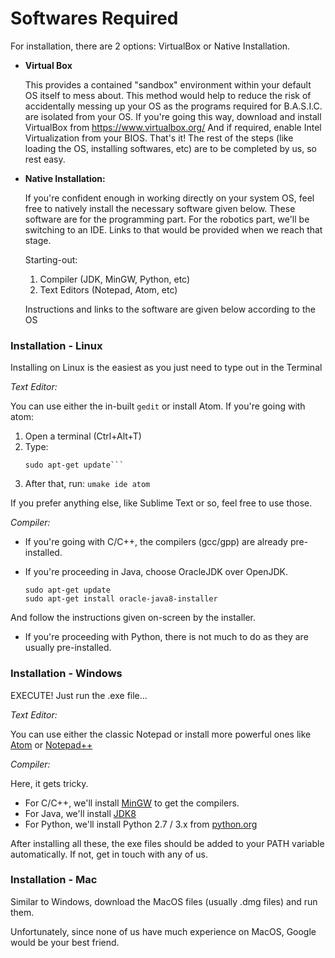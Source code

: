   
# Softwares Required
  For installation, there are 2 options: VirtualBox or Native Installation.
  
  * **Virtual Box**
  
    This provides a contained "sandbox" environment within your default OS itself to mess about. This method would help to reduce the risk of accidentally messing up your OS as the programs required for B.A.S.I.C. are isolated from your OS.
    If you're going this way, download and install VirtualBox from https://www.virtualbox.org/ And if required, enable Intel Virtualization from your BIOS. That's it!
    The rest of the steps (like loading the OS, installing softwares, etc) are to be completed by us, so rest easy.
 
 
 * **Native Installation:**
  
    If you're confident enough in working directly on your system OS, feel free to natively install the necessary software given below. These software are for the programming part. For the robotics part, we'll be switching to an IDE. Links to that would be provided when we reach that stage.
    
    Starting-out:
    1. Compiler (JDK, MinGW, Python, etc)
    2. Text Editors (Notepad, Atom, etc)
    
    Instructions and links to the software are given below according to the OS
    
    
### Installation - Linux

Installing on Linux is the easiest as you just need to type out in the Terminal

*Text Editor:*

You can use either the in-built ```gedit``` or install Atom.
If you're going with atom:
1. Open a terminal (Ctrl+Alt+T)
2. Type:
     ```sudo add-apt-repository ppa:ubuntu-desktop/ubuntu-make
     sudo apt-get update```
3. After that, run:
     ```umake ide atom```
     
If you prefer anything else, like Sublime Text or so, feel free to use those.

*Compiler:*

* If you're going with C/C++, the compilers (gcc/gpp) are already pre-installed.

* If you're proceeding in Java, choose OracleJDK over OpenJDK. 
   ```sudo add-apt-repository ppa:webupd8team/java
   sudo apt-get update
   sudo apt-get install oracle-java8-installer
   ```
   
 And follow the instructions given on-screen by the installer.

* If you're proceeding with Python, there is not much to do as they are usually pre-installed.


### Installation - Windows

EXECUTE! Just run the .exe file...

*Text Editor:*

You can use either the classic Notepad or install more powerful ones like [Atom](https://atom.io/) or [Notepad++](https://notepad-plus-plus.org/)

*Compiler:*
  
Here, it gets tricky.
* For C/C++, we'll install [MinGW](http://www.mingw.org) to get the compilers.
* For Java, we'll install [JDK8](http://www.oracle.com/technetwork/java/javase/downloads/jdk8-downloads-2133151.html)
* For Python, we'll install Python 2.7 / 3.x from [python.org](https://www.python.org/downloads/)

After installing all these, the exe files should be added to your PATH variable automatically. If not, get in touch with any of us.

### Installation - Mac

Similar to Windows, download the MacOS files (usually .dmg files) and run them.

Unfortunately, since none of us have much experience on MacOS, Google would be your best friend.

